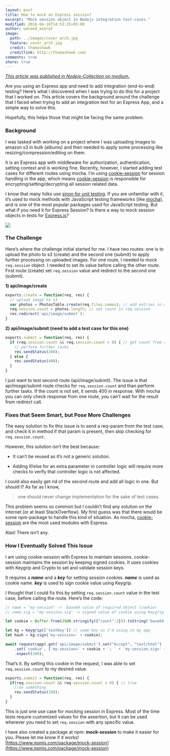 ```yaml
---
layout: post
title: How to mock an Express session?
excerpt: "Mock session object in Nodejs integration test-cases."
modified: 2018-04-16T14:53:25+05:00
author: waleed_ashraf
image:
  path: ../images/cover_arch.jpg
  feature: cover_arch.jpg
  credit: thomashawk
  creditlink: http://thomashawk.com/
comments: true
share: true
---
```


_[This article was published in Nodejs-Collection on medium.](https://medium.com/the-node-js-collection/how-to-mock-an-express-session-fe62baf5a611)_

Are you using an Express app and need to add integration (end-to-end) testing? Here’s what I discovered when I was trying to do this for a project that I worked on. This article covers the background around the challenge that I faced when trying to add an integration test for an Express App, and a simple way to solve this.

Hopefully, this helps those that might be facing the same problem.

### Background

I was tasked with working on a project where I was uploading images to amazon s3 in bulk (albums) and then needed to apply some processing like resizing/compression/editing on them.

It is an Express app with middleware for authorization, authentication, setting context and is working fine. Recently, however, I started adding test cases for different routes using mocha. I’m using [cookie-session](https://www.npmjs.com/package/cookie-session) for session handling in the app, which means [cookie-session](https://www.npmjs.com/package/cookie-session) is responsible for encrypting/setting/decrypting all session related data.

I know that many folks use [sinon for unit testing](http://sinonjs.org/). If you are unfamiliar with it, it’s used to mock methods with JavaScript testing frameworks (like [mocha](https://mochajs.org/)), and is one of the most popular packages used for JavaScript testing. But what if you need it for Express Session? Is there a way to mock session objects in tests for [Express.js](https://expressjs.com/)?

![](https://cdn-images-1.medium.com/max/7104/1*gB4zVnI32ufFnMmGwL-yqA.jpeg)

### The Challenge

Here’s where the challenge initial started for me. I have two routes: one is to upload the photo to s3 (create) and the second one (submit) to apply further processing on uploaded images. For one route, I needed to mock `req.session` object. I needed to set its value before calling the other route. First route (create) set `req.session` value and redirect to the second one (submit).

**1) api/image/create**
```javascript
exports.create = function(req, res) {
  // upload image to s3
  var photos = PhotosTable.create(req.files.names); // add entries in database
  req.session.count = photos.length; // set count in req.session
  res.redirect(`api/image/submit`);
}
```

**2) api/image/submit (need to add a test case for this one)**

```javascript
exports.submit = function(req, res) {
  if (req.session.count && req.session.count > 0) { // get count from req.session
    // perform further tasks
    res.sendStatus(200);
  } else {
    res.sendStatus(400);
  }
}
```

I just want to test second route (api/image/submit). The issue is that api/image/submit route checks for `req.session.count` and than perform further tasks. If the count is not set, it sends 400 in response. With mocha you can only check response from one route, you can’t wait for the result from redirect call.

### **Fixes that Seem Smart, but Pose More Challenges**

The easy solution to fix this issue is to send a req-param from the test case, and check it in method if that param is present, then skip checking for `req.session.count`.

However, this solution isn’t the best because:

* It can’t be reused as it’s not a generic solution.

* Adding if/else for an extra parameter in controller logic will require more checks to verify that controller logic is not affected.

I could also easily get rid of the second route and add all logic in one. But should I? As far as I know,
> one should never change implementation for the sake of test cases.

This problem seems so common but I couldn’t find any solution on the internet (or at least StackOverflow). My first guess was that there would be some npm-package to handle this kind of situation. As mocha, [cookie-session](https://www.npmjs.com/package/cookie-session) are the most used modules with Express.

Alas! There isn’t any.

### How I Eventually Solved This Issue

I am using cookie-session with Express to maintain sessions. cookie-session maintains the session by keeping signed cookies. It uses cookies with Keygrip and Crypto to set and validate session keys.

It requires a ***name*** and a ***key*** for setting session cookies.
***name*** is used as cookie name.
***key*** is used to sign cookie value using Keygrip.

I thought that I could fix this by setting `req.session.count` value in the test case, before calling the route. Here’s the code:

```javascript
// name = "my-session" ->  base64 value of required object (cookie)
// name.sig = "my-session.sig" -> signed value of cookie using Keygrip

let cookie = Buffer.from(JSON.stringify({"count":2})).toString('base64'); // base64 converted value of cookie

let kg = Keygrip(['testKey']) // same key as I'm using in my app
let hash = kg.sign('my-session=' + cookie);

await request(app).get('api/image/submit').set("Accept", "text/html")
    .set('cookie', ['my-session=' + cookie + '; ' + 'my-session.sig=' + hash + ';'])
    .expect(200);
```

That’s it. By setting this cookie in the request, I was able to set `req.session.count` to my desired value.

```javascript
exports.submit = function(req, res) {
  if(req.session.count && req.session.count > 0) { // true
    //do something
    res.sendStatus(200);
  }
}
```

This is just one use case for mocking session in Express. Most of the time tests require customized values for the assertion, but it can be used wherever you need to set `req.session` with any specific value.

I have also created a package at npm: ***mock-session*** to make it easier for you. Please let me know if it works!
[https://www.npmjs.com/package/mock-session](https://www.npmjs.com/package/mock-session)
